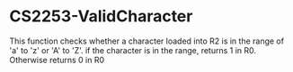 # CS2253-ValidCharacter
This function checks whether a character loaded into R2 is in the range of 'a' to 'z' or 'A' to 'Z'.  if the character is in the range, returns 1 in R0.  Otherwise returns 0 in R0
